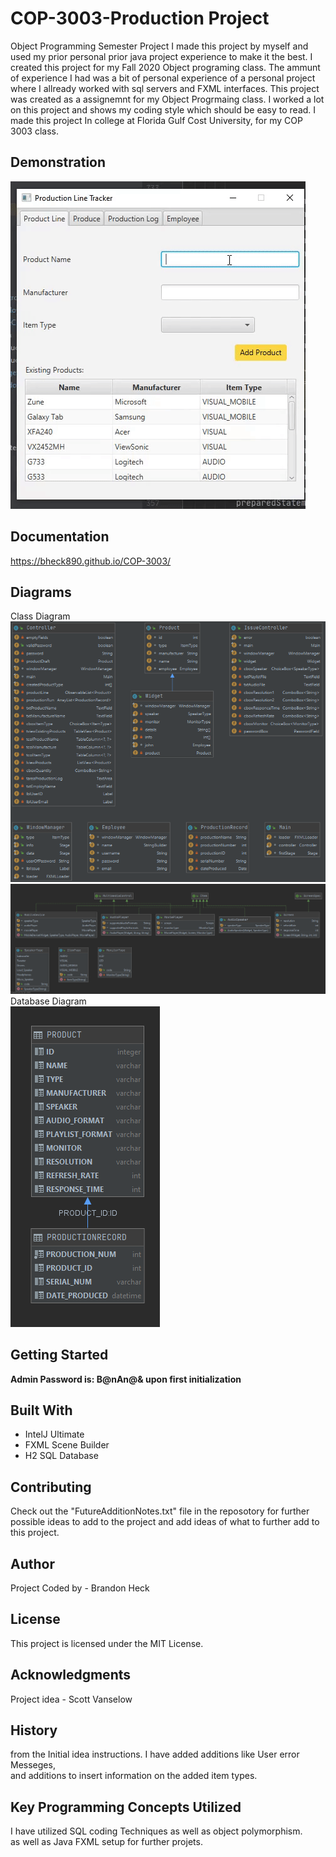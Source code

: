 # COP-3003-Production Project
Object Programming Semester Project
I made this project by myself and used my prior personal prior java project experience to make it the best.
I created this project for my Fall 2020 Object programing class. 
The ammunt of experience I had was a bit of personal experience of a personal project 
where I allready worked with sql servers and FXML interfaces. 
This project was created as a assignemnt for my Object Progrmaing class. 
I worked a lot on this project and shows my coding style which should be easy to read.
I made this project In college at Florida Gulf Cost University, for my COP 3003 class.

## Demonstration
![alt text](docs/Diagrams/ezgif-1.gif)

## Documentation
https://bheck890.github.io/COP-3003/

## Diagrams
Class Diagram <br />
![alt text](docs/Diagrams/start%20Package%20-%20Class%20Diagram.png)
![alt text](docs/Diagrams/devices%20Package%20-%20Class%20Diagram.png)
Database Diagram <br />
![alt text](docs/Diagrams/Database%20Diagram.png)

## Getting Started
<b>Admin Password is: B@nAn@& upon first initialization</b>

## Built With
* IntelJ Ultimate  
* FXML Scene Builder 
* H2 SQL Database 

## Contributing
Check out the "FutureAdditionNotes.txt" file in the reposotory for further possible ideas to 
add to the project and add ideas of what to further add to this project.

## Author
Project Coded by - Brandon Heck

## License
This project is licensed under the MIT License.

## Acknowledgments
Project idea - Scott Vanselow

## History
from the Initial idea instructions. I have added additions like User error Messeges,<br /> 
and additions to insert information on the added item types.

## Key Programming Concepts Utilized
I have utilized SQL coding Techniques as well as object polymorphism.<br />
as well as Java FXML setup for further projets.


